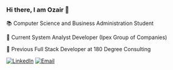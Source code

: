 ### Hi there, I am Ozair 👋
📚 Computer Science and Business Administration Student

🔭 Current System Analyst Developer (Ipex Group of Companies)

🌱 Previous Full Stack Developer at 180 Degree Consulting

<a href="https://www.linkedin.com/in/ozair-khan-/" target="_blank"><img alt="LinkedIn" src="https://img.shields.io/badge/LinkedIn-@ozairkhan-blue?style=flat&logo=linkedin"></a>
<a href="mailto:khan3300@mylaurier.ca"><img alt="Email" src="https://img.shields.io/badge/Email-khan3300@mylaurier.ca-blue?style=flat&logo=gmail"></a>
